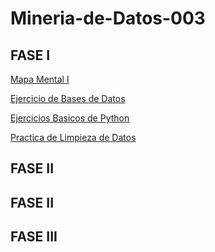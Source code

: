 # Mineria-de-Datos-003
## FASE I
[Mapa Mental I](https://github.com/HectorENP/Mineria-de-Datos-003/blob/main/MapaMental_1_1860264.pdf)

[Ejercicio de Bases de Datos](https://github.com/HectorENP/Mineria-de-Datos-003/blob/main/Ej1_BasesDatos_Equipo_11.pdf)

[Ejercicios Basicos de Python](https://github.com/HectorENP/Mineria-de-Datos-003/blob/main/Ej_Python_1860264.ipynb)

[Practica de Limpieza de Datos](https://github.com/HectorENP/Mineria-de-Datos-003/blob/main/Ej_Limpieza_Equipo11.ipynb)

## FASE II


## FASE II


## FASE III
